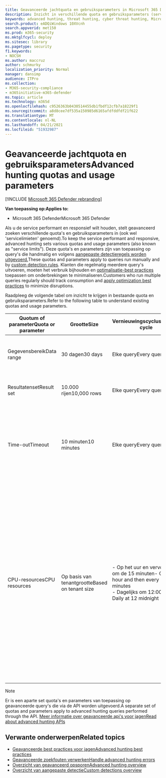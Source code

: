 ```yaml
---
title: Geavanceerde jachtquota en gebruiksparameters in Microsoft 365 Defender
description: Inzicht in verschillende quota en gebruiksparameters (servicelimieten) die ervoor zorgen dat de geavanceerde huntingservice reageert
keywords: advanced hunting, threat hunting, cyber threat hunting, Microsoft 365 Defender, microsoft 365, m365, search, query, telemetry, schema, kusto, CPU limit, query limit, resources, maximum results, quota, parameters, allocation
search.product: eADQiWindows 10XVcnh
search.appverid: met150
ms.prod: m365-security
ms.mktglfcycl: deploy
ms.sitesec: library
ms.pagetype: security
f1.keywords:
- NOCSH
ms.author: maccruz
author: schmurky
localization_priority: Normal
manager: dansimp
audience: ITPro
ms.collection:
- M365-security-compliance
- m365initiative-m365-defender
ms.topic: article
ms.technology: m365d
ms.openlocfilehash: c9526363b0430514455db1fbdf12cfb7a18229f1
ms.sourcegitcommit: a8d8cee7df535a150985d6165afdfddfdf21f622
ms.translationtype: MT
ms.contentlocale: nl-NL
ms.lasthandoff: 04/21/2021
ms.locfileid: "51932987"
---
```

# <a name="advanced-hunting-quotas-and-usage-parameters"></a><span data-ttu-id="5538b-104">Geavanceerde jachtquota en gebruiksparameters</span><span class="sxs-lookup"><span data-stu-id="5538b-104">Advanced hunting quotas and usage parameters</span></span>

[!INCLUDE [Microsoft 365 Defender rebranding](../includes/microsoft-defender.md)]


<span data-ttu-id="5538b-105">**Van toepassing op:**</span><span class="sxs-lookup"><span data-stu-id="5538b-105">**Applies to:**</span></span>
- <span data-ttu-id="5538b-106">Microsoft 365 Defender</span><span class="sxs-lookup"><span data-stu-id="5538b-106">Microsoft 365 Defender</span></span>

<span data-ttu-id="5538b-107">Als u de service performant en responsief wilt houden, stelt geavanceerd zoeken verschillende quota's en gebruiksparameters in (ook wel 'servicelimieten' genoemd).</span><span class="sxs-lookup"><span data-stu-id="5538b-107">To keep the service performant and responsive, advanced hunting sets various quotas and usage parameters (also known as "service limits").</span></span> <span data-ttu-id="5538b-108">Deze quota's en parameters zijn van toepassing op query's die handmatig en volgens [aangepaste detectieregels worden uitgevoerd.](custom-detection-rules.md)</span><span class="sxs-lookup"><span data-stu-id="5538b-108">These quotas and parameters apply to queries run manually and by [custom detection rules](custom-detection-rules.md).</span></span> <span data-ttu-id="5538b-109">Klanten die regelmatig meerdere query's uitvoeren, moeten het verbruik bijhouden en [optimalisatie-best practices](advanced-hunting-best-practices.md) toepassen om onderbrekingen te minimaliseren.</span><span class="sxs-lookup"><span data-stu-id="5538b-109">Customers who run multiple queries regularly should track consumption and [apply optimization best practices](advanced-hunting-best-practices.md) to minimize disruptions.</span></span>

<span data-ttu-id="5538b-110">Raadpleeg de volgende tabel om inzicht te krijgen in bestaande quota en gebruiksparameters.</span><span class="sxs-lookup"><span data-stu-id="5538b-110">Refer to the following table to understand existing quotas and usage parameters.</span></span>

| <span data-ttu-id="5538b-111">Quotum of parameter</span><span class="sxs-lookup"><span data-stu-id="5538b-111">Quota or parameter</span></span> | <span data-ttu-id="5538b-112">Grootte</span><span class="sxs-lookup"><span data-stu-id="5538b-112">Size</span></span> | <span data-ttu-id="5538b-113">Vernieuwingscyclus</span><span class="sxs-lookup"><span data-stu-id="5538b-113">Refresh cycle</span></span> | <span data-ttu-id="5538b-114">Beschrijving</span><span class="sxs-lookup"><span data-stu-id="5538b-114">Description</span></span> |
|--|--|--|--|
| <span data-ttu-id="5538b-115">Gegevensbereik</span><span class="sxs-lookup"><span data-stu-id="5538b-115">Data range</span></span> | <span data-ttu-id="5538b-116">30 dagen</span><span class="sxs-lookup"><span data-stu-id="5538b-116">30 days</span></span> | <span data-ttu-id="5538b-117">Elke query</span><span class="sxs-lookup"><span data-stu-id="5538b-117">Every query</span></span> | <span data-ttu-id="5538b-118">Elke query kan gegevens opvragen van maximaal de afgelopen 30 dagen.</span><span class="sxs-lookup"><span data-stu-id="5538b-118">Each query can look up data from up to the past 30 days.</span></span> |
| <span data-ttu-id="5538b-119">Resultatenset</span><span class="sxs-lookup"><span data-stu-id="5538b-119">Result set</span></span> | <span data-ttu-id="5538b-120">10.000 rijen</span><span class="sxs-lookup"><span data-stu-id="5538b-120">10,000 rows</span></span> | <span data-ttu-id="5538b-121">Elke query</span><span class="sxs-lookup"><span data-stu-id="5538b-121">Every query</span></span> | <span data-ttu-id="5538b-122">Elke query kan maximaal 10.000 records retourneren.</span><span class="sxs-lookup"><span data-stu-id="5538b-122">Each query can return up to 10,000 records.</span></span> |
| <span data-ttu-id="5538b-123">Time-out</span><span class="sxs-lookup"><span data-stu-id="5538b-123">Timeout</span></span> | <span data-ttu-id="5538b-124">10 minuten</span><span class="sxs-lookup"><span data-stu-id="5538b-124">10 minutes</span></span> | <span data-ttu-id="5538b-125">Elke query</span><span class="sxs-lookup"><span data-stu-id="5538b-125">Every query</span></span> | <span data-ttu-id="5538b-126">Elke query kan maximaal 10 minuten duren.</span><span class="sxs-lookup"><span data-stu-id="5538b-126">Each query can run for up to 10 minutes.</span></span> <span data-ttu-id="5538b-127">Als de service niet binnen 10 minuten is voltooid, wordt er een fout weergegeven in de service.</span><span class="sxs-lookup"><span data-stu-id="5538b-127">If it does not complete within 10 minutes, the service displays an error.</span></span>
| <span data-ttu-id="5538b-128">CPU-resources</span><span class="sxs-lookup"><span data-stu-id="5538b-128">CPU resources</span></span> | <span data-ttu-id="5538b-129">Op basis van tenantgrootte</span><span class="sxs-lookup"><span data-stu-id="5538b-129">Based on tenant size</span></span> | <span data-ttu-id="5538b-130">- Op het uur en vervolgens om de 15 minuten</span><span class="sxs-lookup"><span data-stu-id="5538b-130">- On the hour and then every 15 minutes</span></span><br><span data-ttu-id="5538b-131">- Dagelijks om 12:00 uur</span><span class="sxs-lookup"><span data-stu-id="5538b-131">- Daily at 12 midnight</span></span> | <span data-ttu-id="5538b-132">De service dwingt het dagelijkse quotum en het quotum van 15 minuten afzonderlijk af.</span><span class="sxs-lookup"><span data-stu-id="5538b-132">The service enforces the daily and the 15-minute quota separately.</span></span> <span data-ttu-id="5538b-133">Voor elk quotum wordt in [de portal](advanced-hunting-errors.md) een fout weergegeven wanneer een query wordt uitgevoerd en de tenant meer dan 10% van de toegewezen resources heeft verbruikt.</span><span class="sxs-lookup"><span data-stu-id="5538b-133">For each quota, the [portal displays an error](advanced-hunting-errors.md) whenever a query runs and the tenant has consumed over 10% of allocated resources.</span></span> <span data-ttu-id="5538b-134">Query's worden geblokkeerd als de tenant 100% heeft bereikt tot na de volgende dagelijkse cyclus of 15 minuten.</span><span class="sxs-lookup"><span data-stu-id="5538b-134">Queries are blocked if the tenant has reached 100% until after the next daily or 15-minute cycle.</span></span> |

>[!NOTE] 
><span data-ttu-id="5538b-135">Er is een aparte set quota's en parameters van toepassing op geavanceerde query's die via de API worden uitgevoerd.</span><span class="sxs-lookup"><span data-stu-id="5538b-135">A separate set of quotas and parameters apply to advanced hunting queries performed through the API.</span></span> [<span data-ttu-id="5538b-136">Meer informatie over geavanceerde api's voor jagen</span><span class="sxs-lookup"><span data-stu-id="5538b-136">Read about advanced hunting APIs</span></span>](./api-advanced-hunting.md)

## <a name="related-topics"></a><span data-ttu-id="5538b-137">Verwante onderwerpen</span><span class="sxs-lookup"><span data-stu-id="5538b-137">Related topics</span></span>

- [<span data-ttu-id="5538b-138">Geavanceerde best practices voor jagen</span><span class="sxs-lookup"><span data-stu-id="5538b-138">Advanced hunting best practices</span></span>](advanced-hunting-best-practices.md)
- [<span data-ttu-id="5538b-139">Geavanceerde zoekfouten verwerken</span><span class="sxs-lookup"><span data-stu-id="5538b-139">Handle advanced hunting errors</span></span>](advanced-hunting-errors.md)
- [<span data-ttu-id="5538b-140">Overzicht van geavanceerd opsporen</span><span class="sxs-lookup"><span data-stu-id="5538b-140">Advanced hunting overview</span></span>](advanced-hunting-overview.md)
- [<span data-ttu-id="5538b-141">Overzicht van aangepaste detectie</span><span class="sxs-lookup"><span data-stu-id="5538b-141">Custom detections overview</span></span>](custom-detections-overview.md)
